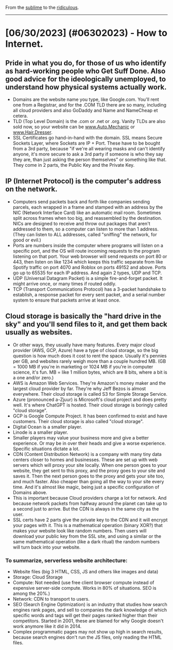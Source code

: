 From the [sublime](https://www.youtube.com/watch?v=CNUTlKqSO-I) to the [ridiculous](https://www.youtube.com/watch?v=zy9FkAXMBfk).

--------------------------------------------------------------------

# [06/30/2023] (#06302023) - How to Internet.

## Pride in what you do, for those of us who identify as hard-working people who Get Suff Done. Also good advice for the ideologically unemployed, to understand how physical systems actually work.

- Domains are the website name you type, like Google.com. You'll rent one from a Registrar, and for the .COM TLD there are so many, including all cloud providers and also GoDaddy and Name and NameCheap et cetera.
- TLD (Top Level Domain) is the .com or .net or .org. Vanity TLDs are also sold now, so your website can be www.Auto.Mechanic or www.Hair.Dresser.
- SSL Certificates go hand-in-hand with the domain. SSL means Secure Sockets Layer, where Sockets are IP + Port. These have to be bought from a 3rd party, because \"if we're all wearing masks and can't identify anyone, it's more secure to ask a 3rd party if someone is who they say they are, than just asking the person themselves\" or something like that. They come in 2 parts, the Public Key and the Private Key.

## IP (Internet Protocol) is the computer's address on the network. 

- Computers send packets back and forth like companies sending parcels, each wrapped in a frame and stamped with an address by the NIC (Network Interface Card) like an automatic mail room. Sometimes split across frames when too big, and reassembled by the destination. NICs are designed to receive and throw out packages that aren't addressed to them, so  a computer can listen to more than 1 address. (They can listen to ALL addresses, called \"sniffing\" the network, for good or evil.)
- Ports are numbers inside the computer where programs will listen on a specific port, and the OS will route incoming requests to the program listening on that port. Your web browser will send requests on port 80 or 443, then listen on like 1234 which keeps this traffic separate from like Spotify traffic on port 4070 and Roblox on ports 49152 and above. Ports go up to 65535 for each IP address. And again 2 types, UDP and TCP.
- UDP (Universal Datagram Packet) is a simple fire-and-forget packet. It might arrive once, or many times if routed oddly.
- TCP (Transport Communications Protocol) has a 3-packet handshake to establish, a response packet for every sent packet, and a serial number system to ensure that packets arrive at least once.

## Cloud storage is basically the \"hard drive in the sky\" and you'll send files to it, and get them back usually as websites. 

- Or other ways, they usually have many features. Every major cloud provider (AWS, GCP, Azure) have a type of cloud storage, so the big question is how much does it cost to rent the space. Usually it's pennies per GB, and websites rarely weigh more than a couple hundred MB. (GB = 1000 MB if you're in marketing or 1024 MB if you're in computer science, it's fun. MB = like 1 million bytes, which are 8 bits, where a bit is a one and/or zero.)
- AWS is Amazon Web Services. They're Amazon's money maker and the largest cloud provider by far. They're why Jeff Bezos is almost everywhere. Their cloud storage is called S3 for Simple Storage Service.
- Azure (pronounced a-Zjuur) is Microsoft's cloud project and does pretty well. It's where ChatGPT is hosted. Their cloud storage is boringly called \"cloud storage\".
- GCP is Google Compute Project. It has been confirmed to exist and have customers. Their cloud storage is also called \"cloud storage\".
- Digital Ocean is a smaller player.
- Linode is a smaller player.
- Smaller players may value your business more and give a better experience. Or may be in over their heads and give a worse experience. Specific situations dictate a lot.
- CDN (Content Distribution Network) is a company with many tiny data centers closer to homes and businesses. These are set up with web servers which will proxy your site locally. When one person goes to your website, they get sent to this proxy, and the proxy goes to your site and saves it. Then the next person goes to the proxy and gets your site too, and much faster. Also cheaper than going all the way to your site every time. And it's almost like magic, being just a specific configuration of Domains above.
- This is important because Cloud providers charge a lot for network. And because network packets from halfway around the planet can take up to a second just to arrive. But the CDN is always in the same city as the user.
- SSL certs have 2 parts give the private key to the CDN and it will encrypt your pages with it. This is a mathematical operation (binary XOR?) that makes your website look like random numbers. Then users will download your public key from the SSL site, and using a similar or the same mathematical operation (like a dark ritual) the random numbers will turn back into your website.

### To summarize, serverless website architecture:

- Website files (big 3 HTML, CSS, JS and others like images and data)
- Storage: Cloud Storage
- Compute: Not needed (use free client browser compute instead of expensive server-side compute. Works in 80% of situations. SEO is among the 20%.)
- Network: CDN to transport to users.
- SEO (Search Engine Optimization) is an industry that studies how search engines rank pages, and sell to companies the dark knowledge of which specific words and tags will get their pages ranked higher than their competitors. Started in 2001, these are blamed for why Google doesn't work anymore like it did in 2014.
- Complex programmatic pages may not show up high in search results, because search engines don't run the JS files, only reading the HTML files.
